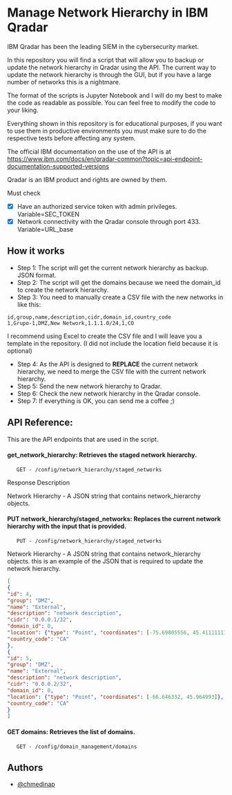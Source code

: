# Manage Network Hierarchy in IBM Qradar

IBM Qradar has been the leading SIEM in the cybersecurity market.

In this repository you will find a script that will allow you to backup or update the network hierarchy in Qradar using 
the 
API. The current way to update the network hierarchy is through the GUI, but if you have a large number of networks 
this is a nightmare.

The format of the scripts is Jupyter Notebook and I will do my best to make the code as readable as possible. 
You can feel free to modify the code to your liking.

Everything shown in this repository is for educational purposes, if you want to use them in productive environments you must make sure to do the respective tests before affecting any system.

The official IBM documentation on the use of the API is at https://www.ibm.com/docs/en/qradar-common?topic=api-endpoint-documentation-supported-versions

Qradar is an IBM product and rights are owned by them.

Must check

- [x]  Have an authorized service token with admin privileges. Variable=SEC_TOKEN
- [x]  Network connectivity with the Qradar console through port 433. Variable=URL_base

## How it works

- Step 1: The script will get the current network hierarchy as backup. JSON format.
- Step 2: The script will get the domains because we need the domain_id to create the network hierarchy. 
- Step 3: You need to manually create a CSV file with the new networks in like this:
```csv
id,group,name,description,cidr,domain_id,country_code
1,Grupo-1,DMZ,New Network,1.1.1.0/24,1,CO
```
I recommend using Excel to create the CSV file and I will leave you a template in the repository.
(I did not include the location field because it is optional)

- Step 4: As the API is designed to **REPLACE** the current network hierarchy, we need to merge the CSV file with the 
current network hierarchy.
- Step 5: Send the new network hierarchy to Qradar.
- Step 6: Check the new network hierarchy in the Qradar console.
- Step 7: If everything is OK, you can send me a coffee ;)

## API Reference:

This are the API endpoints that are used in the script.

#### get_network_hierarchy: Retrieves the staged network hierarchy.

```https
   GET - /config/network_hierarchy/staged_networks
```
Response Description

Network Hierarchy - A JSON string that contains network_hierarchy objects.

#### PUT network_hierarchy/staged_networks: Replaces the current network hierarchy with the input that is provided.

```https
   PUT - /config/network_hierarchy/staged_networks
```

Network Hierarchy - A JSON string that contains network_hierarchy objects. this is an example of the JSON that is required to update the network hierarchy.

```json
[
{
"id": 4,
"group": "DMZ",
"name": "External",
"description": "network description",
"cidr": "0.0.0.1/32",
"domain_id": 0,
"location": {"type": "Point", "coordinates": [-75.69805556, 45.41111111]},
"country_code": "CA"
},
{
"id": 5,
"group": "DMZ",
"name": "External",
"description": "network description",
"cidr": "0.0.0.2/32",
"domain_id": 0,
"location": {"type": "Point", "coordinates": [-66.646332, 45.964993]},
"country_code": "CA"
}
]
```
#### GET domains: Retrieves the list of domains.

```https
   GET - /config/domain_management/domains
```



## Authors

- [@chmedinap](https://www.github.com/chmedinap)

